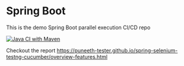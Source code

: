 # Spring Boot
This is the demo Spring Boot parallel execution CI/CD repo

[![Java CI with Maven](https://github.com/Puneeth-Tester/spring-selenium-testng-cucumber/actions/workflows/maven.yml/badge.svg)](https://github.com/Puneeth-Tester/spring-selenium-testng-cucumber/actions/workflows/maven.yml)

Checkout the report
https://puneeth-tester.github.io/spring-selenium-testng-cucumber/overview-features.html

